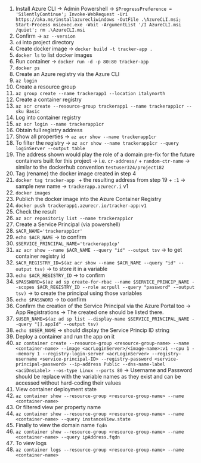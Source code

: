1. Install Azure CLI -> Admin Powershell -> `$ProgressPreference = 'SilentlyContinue'; Invoke-WebRequest -Uri https://aka.ms/installazurecliwindows -OutFile .\AzureCLI.msi; Start-Process msiexec.exe -Wait -ArgumentList '/I AzureCLI.msi /quiet'; rm .\AzureCLI.msi`
2. Confirm -> `az --version`
3. `cd` into project directory
4. Create docker image -> `docker build -t tracker-app .`
5. `docker ls` to list docker images
6. Run container -> `docker run -d -p 80:80 tracker-app`
7. `docker ps`
8. Create an Azure registry via the Azure CLI
9. `az login`
10. Create a resource group
11. `az group create --name trackerapp1 --location italynorth`
12. Create a container registry
13. `az acr create --resource-group trackerapp1 --name trackerapp1cr --sku Basic`
14. Log into container registry
15. `az acr login --name trackerapp1cr`
16. Obtain full registry address
17. Show all properties -> `az acr show --name trackerapp1cr`
18. To filter the registry -> `az acr show --name trackerapp1cr --query loginServer --output table`
19. The address shown would play the role of a domain pre-fix for the future containers built for this project -> i.e. `cr-address/` + `random-ctr-name` -> similar to the dockerhub convention `testuser324/project182`
20. Tag (rename) the docker image created in step 4
21. `docker tag tracker-app ` + the resulting address from step 19 + `:1` -> sample new name -> `trackerapp.azurecr.i` v1
22. `docker images`
23. Publich the docker image into the Azure Container Registry
24. `docker push trackerapp1.azurecr.io/tracker-app:v1`
25. Check the result
26. `az acr repositoriy list --name trackerapp1cr`
27. Create a Service Principal (via powershell)
28. `$ACR_NAME='trackerapp1cr'`
29. `echo $ACR_NAME` -> to confirm
30. `$SERVICE_PRINCIPAL_NAME='trackerapp1cp'`
31. `az acr show --name $ACR_NAME --query "id" --output tsv` -> to get container registry id
32. `$ACR_REGISTRY_ID=$(az acr show --name $ACR_NAME --query "id" --output tsv)` -> to store it in a variable
33. `echo $ACR_REGISTRY_ID` -> to confirm
34. `$PASSWORD=$(az ad sp create-for-rbac --name $SERVICE_PRINCIP_NAME --scopes $ACR_REGISTRY_ID --role acrpull --query "password" --output tsv)` -> to create the principal using those variables
35. `echo $PASSWORD` -> to confirm
36. Confirm the creation of the Service Principal via the Azure Portal too -> App Registrations -> The created one should be listed there.
37. `$USER_NAME=$(az ad sp list --display-name $SERVICE_PRINCIPAL_NAME --query "[].appId" --output tsv)`
38. `echo $USER_NAME` -> should display the Service Princip ID string
39. Deploy a container and run the app on it
40. `az container create --resource-group <resource-group-name> --name <container-name> --image <acrLoginServer>/<image-name>:v1 --cpu 1 --memory 1 --registry-login-server <acrLoginServer> --registry-username <service-principal-ID> --registry-password <service-principal-password> --ip-address Public --dns-name-label <aciDnsLabel> --os-type Linux --ports 80` -> Username and Password should be replace with the variable names as they exist and can be accessed without hard-coding their values
41. View container deployment state
42. `az container show --resource-group <resource-group-name> --name <container-name>`
43. Or filtered view per property name
44. `az container show --resource-group <resource-group-name> --name <container-name> --query instanceView.state`
45. Finally to view the domain name `fqdn`
46. `az container show --resource-group <resource-group-name> --name <container-name> --query ipAddress.fqdn`
47. To view logs
48. `az container logs --resource-group <resource-group-name> --name <container-name>`
